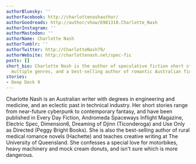 ```yaml
---
authorBluesky: ''
authorFacebook: http://charlottenashauthor/
authorGoodreads: http://author/show/6981310.Charlotte_Nash
authorInstagram: ''
authorMastodon: ''
authorName: Charlotte Nash
authorTumblr: ''
authorTwitter: http://CharlotteNash79/
authorWebsite: http://charlottenash.net/spec-fic
posts: []
short_bio: Charlotte Nash is the author of speculative fiction short stories, spanning
  multiple genres, and a best-selling author of romantic Australian fiction novels.
stories:
- Deep Deck 9
---
```


Charlotte Nash is an Australian writer with degrees in engineering and medicine, and an eclectic past in technical industry. Her short stories range from near-future cyberpunk to contemporary fantasy, and have been published in Every Day Fiction, Andromeda Spaceways Inflight Magazine, Electric Spec, Dimension6, Dreaming of Djinn (Ticonderoga) and Use Only as Directed (Peggy Bright Books). She is also the best-selling author of rural medical romance novels (Hachette) and teaches creative writing at The University of Queensland. She confesses a special love for motorbikes, heavy machinery and mock cream donuts, and isn't sure which is more dangerous.